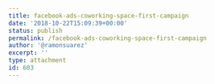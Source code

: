 ```yaml
---
title: facebook-ads-coworking-space-first-campaign
date: '2018-10-22T15:09:39+00:00'
status: publish
permalink: /facebook-ads-coworking-space-first-campaign
author: '@ramonsuarez'
excerpt: ''
type: attachment
id: 603
---
```

<!DOCTYPE html PUBLIC "-//W3C//DTD HTML 4.0 Transitional//EN" "http://www.w3.org/TR/REC-html40/loose.dtd">
<?xml encoding="UTF-8">
